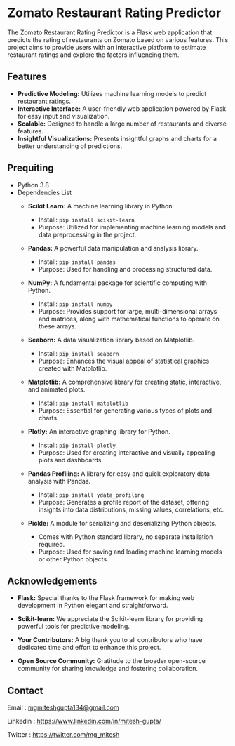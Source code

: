 
# Zomato Restaurant Rating Predictor

The Zomato Restaurant Rating Predictor is a Flask web application that predicts the rating of restaurants on Zomato based on various features. This project aims to provide users with an interactive platform to estimate restaurant ratings and explore the factors influencing them.
## Features

- **Predictive Modeling:** Utilizes machine learning models to predict restaurant ratings.
- **Interactive Interface:** A user-friendly web application powered by Flask for easy input and visualization.
- **Scalable:** Designed to handle a large number of restaurants and diverse features.
- **Insightful Visualizations:** Presents insightful graphs and charts for a better understanding of predictions.

## Prequiting
- Python 3.8
- Dependencies List 
  - **Scikit Learn:** A machine learning library in Python.
    - Install: `pip install scikit-learn`
    - Purpose: Utilized for implementing machine learning models and data preprocessing in the project.

  - **Pandas:** A powerful data manipulation and analysis library.
    - Install: `pip install pandas`
    - Purpose: Used for handling and processing structured data.

  - **NumPy:** A fundamental package for scientific computing with Python.
    - Install: `pip install numpy`
    - Purpose: Provides support for large, multi-dimensional arrays and matrices, along with mathematical functions to operate on these arrays.

  - **Seaborn:** A data visualization library based on Matplotlib.
    - Install: `pip install seaborn`
    - Purpose: Enhances the visual appeal of statistical graphics created with Matplotlib.

  - **Matplotlib:** A comprehensive library for creating static, interactive, and animated plots.
    - Install: `pip install matplotlib`
    - Purpose: Essential for generating various types of plots and charts.

  - **Plotly:** An interactive graphing library for Python.
    - Install: `pip install plotly`
    - Purpose: Used for creating interactive and visually appealing plots and dashboards.

  - **Pandas Profiling:** A library for easy and quick exploratory data analysis with Pandas.
    - Install: `pip install ydata_profiling`
    - Purpose: Generates a profile report of the dataset, offering insights into data distributions, missing values, correlations, etc.
      
  - **Pickle:** A module for serializing and deserializing Python objects.
    - Comes with Python standard library, no separate installation required.
    - Purpose: Used for saving and loading machine learning models or other Python objects.

## Acknowledgements

- **Flask:** Special thanks to the Flask framework for making web development in Python elegant and straightforward.

- **Scikit-learn:** We appreciate the Scikit-learn library for providing powerful tools for predictive modeling.

- **Your Contributors:** A big thank you to all contributors who have dedicated time and effort to enhance this project.

- **Open Source Community:** Gratitude to the broader open-source community for sharing knowledge and fostering collaboration.

## Contact
Email : mgmiteshgupta134@gmail.com

Linkedin : https://www.linkedin.com/in/mitesh-gupta/

Twitter : https://twitter.com/mg_mitesh
